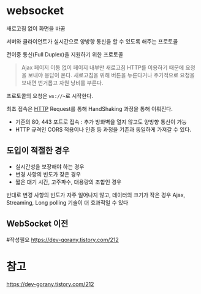 # websocket
새로고침 없이 화면을 바꿈

서버와 클라이언트가 실시간으로 양방향 통신을 할 수 있도록 해주는 프로토콜

전이중 통신(Full Duplex)을 지원하기 위한 프로토콜

> Ajax
> 페이지 이동 없이 페이지 내부만 새로고침
> HTTP를 이용하기 때문에 요청을 보내야 응답이 온다.
> 새로고침을 위해 버튼을 누른다거나 주기적으로 요청을 보내면 번거롭고 자원 낭비를 부른다.

프로토콜의 요청은 `ws://~`로 시작한다.

최초 접속은 [HTTP](HTTP) Request를 통해 HandShaking 과정을 통해 이뤄진다.
- 기존의 80, 443 포트로 접속 : 추가 방화벽을 열지 않고도 양방향 통신이 가능
- HTTP 규격인 CORS 적용이나 인증 등 과정을 기존과 동일하게 가져갈 수 있다.

## 도입이 적절한 경우
- 실시간성을 보장해야 하는 경우 
- 변경 사항의 빈도가 잦은 경우
- 짧은 대기 시간, 고주파수, 대용량의 조합인 경우

반대로 변경 사항의 빈도가 자주 일어나지 않고, 데이터의 크기가 작은 경우 Ajax, Streaming, Long polling 기술이 더 효과적일 수 있다

## WebSocket 이전
#작성필요 
https://dev-gorany.tistory.com/212

# 참고
https://dev-gorany.tistory.com/212